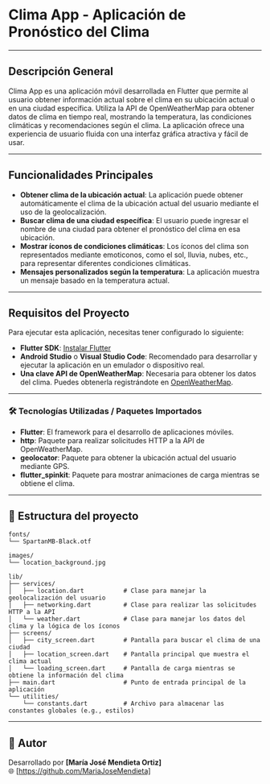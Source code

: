 # Clima App - Aplicación de Pronóstico del Clima

---

## Descripción General

Clima App es una aplicación móvil desarrollada en Flutter que permite al usuario obtener información actual sobre el clima en su ubicación actual o en una ciudad específica. Utiliza la API de OpenWeatherMap para obtener datos de clima en tiempo real, mostrando la temperatura, las condiciones climáticas y recomendaciones según el clima. La aplicación ofrece una experiencia de usuario fluida con una interfaz gráfica atractiva y fácil de usar.

---

## Funcionalidades Principales

- **Obtener clima de la ubicación actual**: La aplicación puede obtener automáticamente el clima de la ubicación actual del usuario mediante el uso de la geolocalización.
- **Buscar clima de una ciudad específica**: El usuario puede ingresar el nombre de una ciudad para obtener el pronóstico del clima en esa ubicación.
- **Mostrar íconos de condiciones climáticas**: Los íconos del clima son representados mediante emoticonos, como el sol, lluvia, nubes, etc., para representar diferentes condiciones climáticas.
- **Mensajes personalizados según la temperatura**: La aplicación muestra un mensaje basado en la temperatura actual.

---

## Requisitos del Proyecto

Para ejecutar esta aplicación, necesitas tener configurado lo siguiente:

- **Flutter SDK**: [Instalar Flutter](https://flutter.dev/docs/get-started/install)
- **Android Studio** o **Visual Studio Code**: Recomendado para desarrollar y ejecutar la aplicación en un emulador o dispositivo real.
- **Una clave API de OpenWeatherMap**: Necesaria para obtener los datos del clima. Puedes obtenerla registrándote en [OpenWeatherMap](https://openweathermap.org/api).

---

### 🛠️ Tecnologías Utilizadas / Paquetes Importados
- **Flutter**: El framework para el desarrollo de aplicaciones móviles.
- **http**: Paquete para realizar solicitudes HTTP a la API de OpenWeatherMap.
- **geolocator**: Paquete para obtener la ubicación actual del usuario mediante GPS.
- **flutter_spinkit**: Paquete para mostrar animaciones de carga mientras se obtiene el clima.

---

## 📁 Estructura del proyecto
```
fonts/
└── SpartanMB-Black.otf

images/ 
└── location_background.jpg

lib/
├── services/
│   ├── location.dart           # Clase para manejar la geolocalización del usuario
│   ├── networking.dart         # Clase para realizar las solicitudes HTTP a la API
│   └── weather.dart            # Clase para manejar los datos del clima y la lógica de los íconos
├── screens/
│   ├── city_screen.dart        # Pantalla para buscar el clima de una ciudad
│   ├── location_screen.dart    # Pantalla principal que muestra el clima actual
│   └── loading_screen.dart     # Pantalla de carga mientras se obtiene la información del clima
├── main.dart                   # Punto de entrada principal de la aplicación
└── utilities/
    └── constants.dart          # Archivo para almacenar las constantes globales (e.g., estilos)
```
---

## 👤 Autor

Desarrollado por **[María José Mendieta Ortiz]**   
🌐 [https://github.com/MariaJoseMendieta]